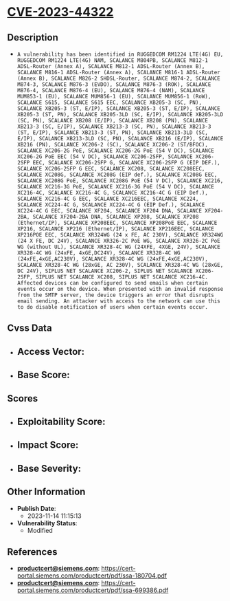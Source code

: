 
# [CVE-2023-44322](https://cert-portal.siemens.com/productcert/pdf/ssa-180704.pdf)

## Description

- `A vulnerability has been identified in RUGGEDCOM RM1224 LTE(4G) EU, RUGGEDCOM RM1224 LTE(4G) NAM, SCALANCE M804PB, SCALANCE M812-1 ADSL-Router (Annex A), SCALANCE M812-1 ADSL-Router (Annex B), SCALANCE M816-1 ADSL-Router (Annex A), SCALANCE M816-1 ADSL-Router (Annex B), SCALANCE M826-2 SHDSL-Router, SCALANCE M874-2, SCALANCE M874-3, SCALANCE M876-3 (EVDO), SCALANCE M876-3 (ROK), SCALANCE M876-4, SCALANCE M876-4 (EU), SCALANCE M876-4 (NAM), SCALANCE MUM853-1 (EU), SCALANCE MUM856-1 (EU), SCALANCE MUM856-1 (RoW), SCALANCE S615, SCALANCE S615 EEC, SCALANCE XB205-3 (SC, PN), SCALANCE XB205-3 (ST, E/IP), SCALANCE XB205-3 (ST, E/IP), SCALANCE XB205-3 (ST, PN), SCALANCE XB205-3LD (SC, E/IP), SCALANCE XB205-3LD (SC, PN), SCALANCE XB208 (E/IP), SCALANCE XB208 (PN), SCALANCE XB213-3 (SC, E/IP), SCALANCE XB213-3 (SC, PN), SCALANCE XB213-3 (ST, E/IP), SCALANCE XB213-3 (ST, PN), SCALANCE XB213-3LD (SC, E/IP), SCALANCE XB213-3LD (SC, PN), SCALANCE XB216 (E/IP), SCALANCE XB216 (PN), SCALANCE XC206-2 (SC), SCALANCE XC206-2 (ST/BFOC), SCALANCE XC206-2G PoE, SCALANCE XC206-2G PoE (54 V DC), SCALANCE XC206-2G PoE EEC (54 V DC), SCALANCE XC206-2SFP, SCALANCE XC206-2SFP EEC, SCALANCE XC206-2SFP G, SCALANCE XC206-2SFP G (EIP DEF.), SCALANCE XC206-2SFP G EEC, SCALANCE XC208, SCALANCE XC208EEC, SCALANCE XC208G, SCALANCE XC208G (EIP def.), SCALANCE XC208G EEC, SCALANCE XC208G PoE, SCALANCE XC208G PoE (54 V DC), SCALANCE XC216, SCALANCE XC216-3G PoE, SCALANCE XC216-3G PoE (54 V DC), SCALANCE XC216-4C, SCALANCE XC216-4C G, SCALANCE XC216-4C G (EIP Def.), SCALANCE XC216-4C G EEC, SCALANCE XC216EEC, SCALANCE XC224, SCALANCE XC224-4C G, SCALANCE XC224-4C G (EIP Def.), SCALANCE XC224-4C G EEC, SCALANCE XF204, SCALANCE XF204 DNA, SCALANCE XF204-2BA, SCALANCE XF204-2BA DNA, SCALANCE XP208, SCALANCE XP208 (Ethernet/IP), SCALANCE XP208EEC, SCALANCE XP208PoE EEC, SCALANCE XP216, SCALANCE XP216 (Ethernet/IP), SCALANCE XP216EEC, SCALANCE XP216POE EEC, SCALANCE XR324WG (24 x FE, AC 230V), SCALANCE XR324WG (24 X FE, DC 24V), SCALANCE XR326-2C PoE WG, SCALANCE XR326-2C PoE WG (without UL), SCALANCE XR328-4C WG (24XFE, 4XGE, 24V), SCALANCE XR328-4C WG (24xFE, 4xGE,DC24V), SCALANCE XR328-4C WG (24xFE,4xGE,AC230V), SCALANCE XR328-4C WG (24xFE,4xGE,AC230V), SCALANCE XR328-4C WG (28xGE, AC 230V), SCALANCE XR328-4C WG (28xGE, DC 24V), SIPLUS NET SCALANCE XC206-2, SIPLUS NET SCALANCE XC206-2SFP, SIPLUS NET SCALANCE XC208, SIPLUS NET SCALANCE XC216-4C. Affected devices can be configured to send emails when certain events occur on the device. When presented with an invalid response from the SMTP server, the device triggers an error that disrupts email sending. An attacker with access to the network can use this to do disable notification of users when certain events occur.`

## Cvss Data

- **Access Vector**:
  - 
- **Base Score**:
  - 

## Scores

- **Exploitability Score**:
  - 
- **Impact Score**:
  - 
- **Base Severity**:
  - 

## Other Information

- **Publish Date**:
  - 2023-11-14 11:15:13
- **Vulnerability Status**:
  - Modified

## References

- **productcert@siemens.com**: https://cert-portal.siemens.com/productcert/pdf/ssa-180704.pdf
- **productcert@siemens.com**: https://cert-portal.siemens.com/productcert/pdf/ssa-699386.pdf
